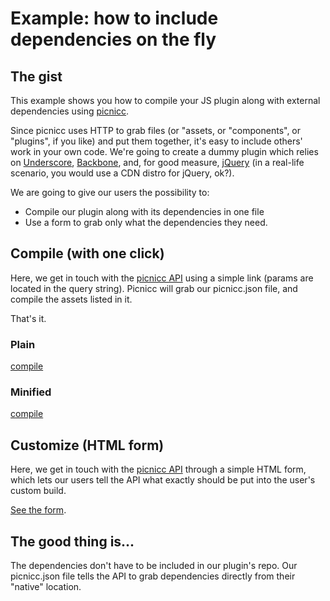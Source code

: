 # Example: how to include dependencies on the fly

## The gist

This example shows you how to compile your JS plugin along with external dependencies using [picnicc](https://picni.cc). 

Since picnicc uses HTTP to grab files (or "assets, or "components", or "plugins", if you like) and put them together, it's easy to include others' work in your own code. We're going to create a dummy plugin which relies on [Underscore](http://underscorejs.org/), [Backbone](http://backbonejs.org/), and, for good measure, [jQuery](http://jquery.com/) (in a real-life scenario, you would use a CDN distro for jQuery, ok?).

We are going to give our users the possibility to:

* Compile our plugin along with its dependencies in one file
* Use a form to grab only what the dependencies they need.

## Compile (with one click)

Here, we get in touch with the [picnicc API](https://picni.cc/api/v1) using a simple link (params are located in the query string). Picnicc will grab our picnicc.json file, and compile the assets listed in it.

That's it.

### Plain
[compile](https://picni.cc/api/v1/build/?username=picnicc&project=simple-dependencies&picnicc=https://raw.github.com/picnicc/example.simple-dependencies/gh-pages/picnicc.json&if_success=302)


### Minified
[compile](https://picni.cc/api/v1/build/?username=picnicc&project=simple-dependencies&picnicc=https://raw.github.com/picnicc/example.simple-dependencies/gh-pages/picnicc.json&if_success=302&minify=js)

## Customize (HTML form)

Here, we get in touch with the [picnicc API](https://picni.cc/api/v1) through a simple HTML form, which lets our users tell the API what exactly should be put into the user's custom build.

[See the form](http://customize.html).

## The good thing is...
The dependencies don't have to be included in our plugin's repo. Our picnicc.json file tells the API to grab dependencies directly from their "native" location.





